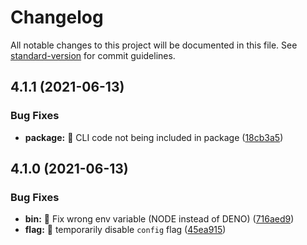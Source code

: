 # Changelog

All notable changes to this project will be documented in this file. See [standard-version](https://github.com/conventional-changelog/standard-version) for commit guidelines.

## 4.1.1 (2021-06-13)

### Bug Fixes

- **package:** 🐛 CLI code not being included in package ([18cb3a5](https://github.com/xeho91/colors/commit/18cb3a53120bde257dd5028d4921be089cf027e7))

## 4.1.0 (2021-06-13)

### Bug Fixes

- **bin:** 🐛 Fix wrong env variable (NODE instead of DENO) ([716aed9](https://github.com/xeho91/colors/commit/716aed9ca04a27d1baa5c990ad6c16f41eadd40c))
- **flag:** 🐛 temporarily disable `config` flag ([45ea915](https://github.com/xeho91/colors/commit/45ea915179c273530dab552aee30cf26dbf708a9))
